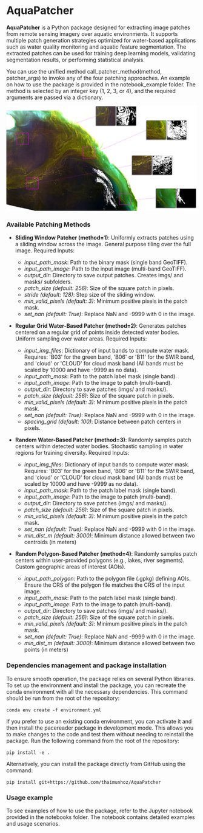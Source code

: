 # AquaPatcher

**AquaPatcher** is a Python package designed for extracting image patches from remote sensing imagery over aquatic environments. It supports multiple patch generation strategies optimized for water-based applications such as water quality monitoring and aquatic feature segmentation. The extracted patches can be used for training deep learning models, validating segmentation results, or performing statistical analysis.

You can use the unified method call_patcher_method(method, patcher_args) to invoke any of the four patching approaches. An example on how to use the package is provided in the notebook_example folder. The method is selected by an integer key (1, 2, 3, or 4), and the required arguments are passed via a dictionary.

![alt text](figures/example.png)

### Available Patching Methods
- **Sliding Window Patcher (method=1)**: Uniformly extracts patches using a sliding window across the image. General purpose tiling over the full image.
Required Inputs:
  - *input_path_mask*: Path to the binary mask (single band GeoTIFF).
  - *input_path_image*: Path to the input image (multi-band GeoTIFF).
  - *output_dir*: Directory to save output patches. Creates imgs/ and masks/ subfolders.
  - *patch_size (default: 256)*: Size of the square patch in pixels.
  - *stride (default: 128)*: Step size of the sliding window.
  - *min_valid_pixels (default: 3)*: Minimum positive pixels in the patch mask.
  - *set_nan (default: True)*: Replace NaN and -9999 with 0 in the image.

- **Regular Grid Water-Based Patcher (method=2)**: Generates patches centered on a regular grid of points inside detected water bodies. Uniform sampling over water areas.
Required Inputs:
  - *input_img_files*: Dictionary of input bands to compute water mask. Requires: 'B03' for the green band, 'B06' or 'B11' for the SWIR band, and 'cloud' or 'CLOUD' for cloud mask band (All bands must be scaled by 10000 and have -9999 as no data).
  - *input_path_mask*: Path to the patch label mask (single band).
  - *input_path_image*: Path to the image to patch (multi-band).
  - *output_dir*: Directory to save patches (imgs/ and masks/).
  - *patch_size (default: 256)*: Size of the square patch in pixels.
  - *min_valid_pixels (default: 3)*: Minimum positive pixels in the patch mask.
  - *set_nan (default: True)*: Replace NaN and -9999 with 0 in the image.
  - *spacing_grid (default: 100)*: Distance between patch centers in pixels.

- **Random Water-Based Patcher (method=3)**: Randomly samples patch centers within detected water bodies. Stochastic sampling in water regions for training diversity.
Required Inputs:
    - *input_img_files*: Dictionary of input bands to compute water mask. Requires: 'B03' for the green band, 'B06' or 'B11' for the SWIR band, and 'cloud' or 'CLOUD' for cloud mask band (All bands must be scaled by 10000 and have -9999 as no data).
    - *input_path_mask*: Path to the patch label mask (single band).
    - *input_path_image*: Path to the image to patch (multi-band).
    - *output_dir*: Directory to save patches (imgs/ and masks/).
    - *patch_size (default: 256)*: Size of the square patch in pixels.
    - *min_valid_pixels (default: 3)*: Minimum positive pixels in the patch mask.
    - *set_nan (default: True)*: Replace NaN and -9999 with 0 in the image.
    - *min_dist_m (default: 3000)*: Minimum distance allowed between two centroids (in meters)

- **Random Polygon-Based Patcher (method=4)**: Randomly samples patch centers within user-provided polygons (e.g., lakes, river segments). Custom geographic areas of interest (AOIs).
  - *input_path_polygon*: Path to the polygon file (.gpkg) defining AOIs. Ensure the CRS of the polygon file matches the CRS of the input image.
  - *input_path_mask*: Path to the patch label mask (single band).
  - *input_path_image*: Path to the image to patch (multi-band).
  - *output_dir*: Directory to save patches (imgs/ and masks/).
  - *patch_size (default: 256)*: Size of the square patch in pixels.
  - *min_valid_pixels (default: 3)*: Minimum positive pixels in the patch mask.
  - *set_nan (default: True)*: Replace NaN and -9999 with 0 in the image.
  - *min_dist_m (default: 3000)*: Minimum distance allowed between two points (in meters)

### Dependencies management and package installation
To ensure smooth operation, the package relies on several Python libraries. To set up the environment and install the package, you can recreate the conda environment with all the necessary dependencies. This command should be run from the root of the repository:
```
conda env create -f environment.yml
```
If you prefer to use an existing conda environment, you can activate it and then install the pacereader package in development mode. This allows you to make changes to the code and test them without needing to reinstall the package. Run the following command from the root of the repository:
```
pip install -e .
```
Alternatively, you can install the package directly from GitHub using the command:
```
pip install git+https://github.com/thaimunhoz/AquaPatcher
```

### Usage example
To see examples of how to use the package, refer to the Jupyter notebook provided in the notebooks folder. The notebook contains detailed examples and usage scenarios.

